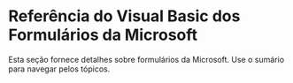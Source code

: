 
# Referência do Visual Basic dos Formulários da Microsoft

Esta seção fornece detalhes sobre formulários da Microsoft. Use o sumário para navegar pelos tópicos.

